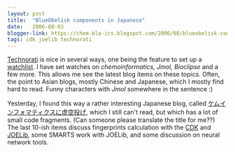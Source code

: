 ```yaml
---
layout: post
title:  "BlueObelisk components in Japanese"
date:   2006-08-03
blogger-link: https://chem-bla-ics.blogspot.com/2006/08/blueobelisk-components-in-japanese.html
tags: cdk joelib technorati
---
```


[Technorati](http://technorati.com/) is nice in several ways, one being the feature to set up a [watchlist](http://technorati.com/watchlist/).
I have set watches on *chemoinformatics, Jmol, Bioclipse* and a few more. This allows me see the latest blog items on these topics. Often,
the point to Asian blogs, mostly Chinese and Japanese, which I mostly find hard to read. Funny characters with *Jmol* somewhere in the sentence :)

Yesterday, I found this way a rather interesting Japanese blog, called [ケムインフォマティクスに虚空投げ](http://cheminformatics.seesaa.net/),
which I still can't read, but which has a lot of small code fragments. (Can someone please translate the title for me??) The last 10-ish items
discuss fingerprints calculation with the [CDK](http://cdk.sf.net/) and [JOELib](http://joelib.sf.net/), some SMARTS work with JOELib, and some
discussion on neural network tools.
